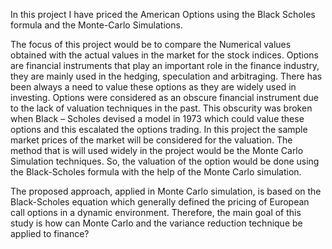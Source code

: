 In this project I have priced the American Options using the Black Scholes formula and the Monte-Carlo Simulations.

The focus of this project would be to compare the Numerical values obtained with the actual values in the market for the stock indices. Options are financial instruments that play an important role in the finance industry, they are mainly used in the hedging, speculation and arbitraging. There has been always a need to value these options as they are widely used in investing. Options were considered as an obscure financial instrument due to the lack of valuation techniques in the past. This obscurity was broken when Black – Scholes devised a model in 1973 which could value these options and this escalated the options trading. In this project the sample market prices of the market will be considered for the valuation. The method that is will used widely in the project would be the Monte Carlo Simulation techniques. So, the valuation of the option would be done using the Black-Scholes formula with the help of the Monte Carlo simulation.


The proposed approach, applied in Monte Carlo simulation, is based on the Black-Scholes equation which generally defined the pricing of European call options in a dynamic environment. Therefore, the main goal of this study is how can Monte Carlo and the variance reduction technique be applied to finance?
